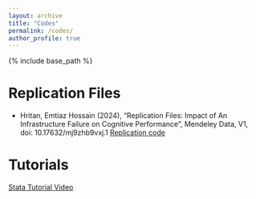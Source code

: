 ```yaml
---
layout: archive
title: "Codes"
permalink: /codes/
author_profile: true
---
```


{% include base_path %}

Replication Files
======
* Hritan, Emtiaz Hossain (2024), “Replication Files: Impact of An Infrastructure Failure on Cognitive Performance”, Mendeley Data, V1, doi: 10.17632/mj9zhb9vxj.1
[Replication code](https://data.mendeley.com/datasets/mj9zhb9vxj/1)

Tutorials
======
[Stata Tutorial Video](https://www.youtube.com/watch?v=GSVgggQxRCw&t=1s)
